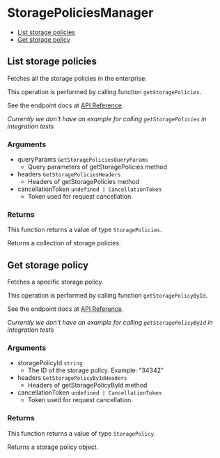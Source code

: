 # StoragePoliciesManager

- [List storage policies](#list-storage-policies)
- [Get storage policy](#get-storage-policy)

## List storage policies

Fetches all the storage policies in the enterprise.

This operation is performed by calling function `getStoragePolicies`.

See the endpoint docs at
[API Reference](https://developer.box.com/reference/get-storage-policies/).

_Currently we don't have an example for calling `getStoragePolicies` in integration tests_

### Arguments

- queryParams `GetStoragePoliciesQueryParams`
  - Query parameters of getStoragePolicies method
- headers `GetStoragePoliciesHeaders`
  - Headers of getStoragePolicies method
- cancellationToken `undefined | CancellationToken`
  - Token used for request cancellation.

### Returns

This function returns a value of type `StoragePolicies`.

Returns a collection of storage policies.

## Get storage policy

Fetches a specific storage policy.

This operation is performed by calling function `getStoragePolicyById`.

See the endpoint docs at
[API Reference](https://developer.box.com/reference/get-storage-policies-id/).

_Currently we don't have an example for calling `getStoragePolicyById` in integration tests_

### Arguments

- storagePolicyId `string`
  - The ID of the storage policy. Example: "34342"
- headers `GetStoragePolicyByIdHeaders`
  - Headers of getStoragePolicyById method
- cancellationToken `undefined | CancellationToken`
  - Token used for request cancellation.

### Returns

This function returns a value of type `StoragePolicy`.

Returns a storage policy object.
